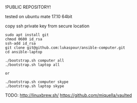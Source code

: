 !PUBLIC REPOSITORY!

tested on ubuntu mate 17.10 64bit

copy ssh private key from secure location

```
sudo apt install git
chmod 0600 id_rsa
ssh-add id_rsa
git clone git@github.com:lukaspour/ansible-computer.git
cd ansible-laptop

./bootstrap.sh computer all
./bootstrap.sh laptop all

or

./bootstrap.sh computer skype
./bootstrap.sh laptop skype
```


TODO:
http://linuxbrew.sh/
https://github.com/miquella/vaulted
